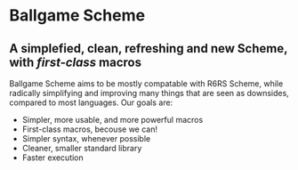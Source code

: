 Ballgame Scheme
===
A simplefied, clean, refreshing and new Scheme, with *first-class* macros
---
Ballgame Scheme aims to be mostly compatable with R6RS Scheme, while radically simplifying and improving many things that are seen as downsides, compared to most languages. Our goals are:

* Simpler, more usable, and more powerful macros
* First-class macros, becouse we can!
* Simpler syntax, whenever possible
* Cleaner, smaller standard library
* Faster execution
